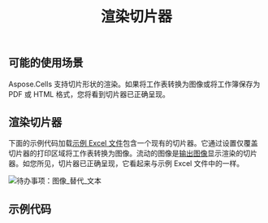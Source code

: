 ﻿---
title: 渲染切片器
type: docs
weight: 40
url: /zh/java/rendering-slicer/
---
## **可能的使用场景**
Aspose.Cells 支持切片形状的渲染。如果将工作表转换为图像或将工作簿保存为 PDF 或 HTML 格式，您将看到切片器已正确呈现。
## **渲染切片器**
下面的示例代码加载[示例 Excel 文件](67338485.xlsx)包含一个现有的切片器。它通过设置仅覆盖切片器的打印区域将工作表转换为图像。流动的图像是[输出图像](67338486.png)显示渲染的切片器。如您所见，切片器已正确呈现，它看起来与示例 Excel 文件中的一样。

![待办事项：图像_替代_文本](rendering-slicer_1)
## **示例代码**
